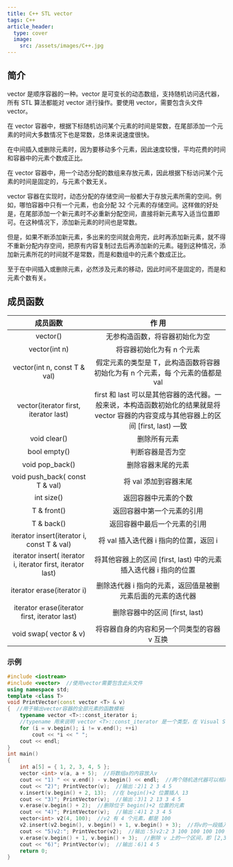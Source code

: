 ```yaml
---
title: C++ STL vector
tags: C++
article_header:
  type: cover
  image:
    src: /assets/images/C++.jpg
---
```


<!--more-->

## 简介

vector 是顺序容器的一种。vector 是可变长的动态数组，支持随机访问迭代器，所有 STL 算法都能对 vector 进行操作。要使用 vector，需要包含头文件 vector。

在 vector 容器中，根据下标随机访问某个元素的时间是常数，在尾部添加一个元素的时间大多数情况下也是常数，总体来说速度很快。

在中间插入或删除元素时，因为要移动多个元素，因此速度较慢，平均花费的时间和容器中的元素个数成正比。

在 vector 容器中，用一个动态分配的数组来存放元素，因此根据下标访问某个元素的时间是固定的，与元素个数无关。

vector 容器在实现时，动态分配的存储空间一般都大于存放元素所需的空间。例如，哪怕容器中只有一个元素，也会分配 32 个元素的存储空间。这样做的好处是，在尾部添加一个新元素时不必重新分配空间，直接将新元素写入适当位置即可。在这种情况下，添加新元素的时间也是常数。

但是，如果不断添加新元素，多出来的空间就会用完，此时再添加新元素，就不得不重新分配内存空间，把原有内容复制过去后再添加新的元素。碰到这种情况，添加新元素所花的时间就不是常数，而是和数组中的元素个数成正比。

至于在中间插入或删除元素，必然涉及元素的移动，因此时间不是固定的，而是和元素个数有关。

## 成员函数

|                          成员函数                           |                            作 用                             |
| :---------------------------------------------------------: | :----------------------------------------------------------: |
|                          vector()                           |                无参构造函数，将容器初始化为空                |
|                        vector(int n)                        |                  将容器初始化为有 n 个元素                   |
|                vector(int n, const T & val)                 | 假定元素的类型是 T，此构造函数将容器初始化为有 n 个元素，每 个元素的值都是 val |
|            vector(iterator first, iterator last)            | first 和 last 可以是其他容器的迭代器。一般来说，本构造函数初始化的结果就是将 vector 容器的内容变成与其他容器上的区间 [first, last) —致 |
|                        void clear()                         |                         删除所有元素                         |
|                        bool empty()                         |                       判断容器是否为空                       |
|                       void pop_back()                       |                      删除容器末尾的元素                      |
|               void push_back( const T & val)                |                    将 val 添加到容器末尾                     |
|                         int size()                          |                     返回容器中元素的个数                     |
|                         T & front()                         |                  返回容器中第一个元素的引用                  |
|                         T & back()                          |                 返回容器中最后一个元素的引用                 |
|         iterator insert(iterator i, const T & val)          |            将 val 插入迭代器 i 指向的位置，返回 i            |
| iterator insert( iterator i, iterator first, iterator last) | 将其他容器上的区间 [first, last) 中的元素插入迭代器 i 指向的位置 |
|                 iterator erase(iterator i)                  | 删除迭代器 i 指向的元素，返回值是被删元素后面的元素的迭代器  |
|        iterator erase(iterator first, iterator last)        |                删除容器中的区间 [first, last)                |
|                 void swap( vector <T> & v)                  |         将容器自身的内容和另一个同类型的容器 v 互换          |

### 示例

```c++
#include <iostream>
#include <vector>  //使用vector需要包含此头文件
using namespace std;
template <class T>
void PrintVector(const vector <T> & v)
{  //用于输出vector容器的全部元素的函数模板
    typename vector <T>::const_iterator i;
    //typename 用来说明 vector <T>::const_iterator 是一个类型，在 Visual Studio 中不写也可以
    for (i = v.begin(); i != v.end(); ++i)
        cout << *i << " ";
    cout << endl;
}
int main()
{
    int a[5] = { 1, 2, 3, 4, 5 };
    vector <int> v(a, a + 5);  //将数组a的内容放入v
    cout << "1) " << v.end() - v.begin() << endl;  //两个随机迭代器可以相减，输出：1)5
    cout << "2)"; PrintVector(v);  //输出：2)1 2 3 4 5
    v.insert(v.begin() + 2, 13);  //在 begin()+2 位置插人 13
    cout << "3)"; PrintVector(v);  //输出：3)1 2 13 3 4 5
    v.erase(v.begin() + 2);  //删除位于 begin()+2 位置的元素
    cout << "4)"; PrintVector(v);  //输出：4)1 2 3 4 5
    vector<int> v2(4, 100);  //v2 有 4 个元素，都是 100
    v2.insert(v2.begin(), v.begin() + 1, v.begin() + 3);  //将v的一段插入v2开头
    cout << "5)v2:"; PrintVector(v2);  //输出：5)v2:2 3 100 100 100 100
    v.erase(v.begin() + 1, v.begin() + 3);  //删除 v 上的一个区间，即 [2,3)
    cout << "6)"; PrintVector(v);  //输出：6)1 4 5
    return 0;
}
```

